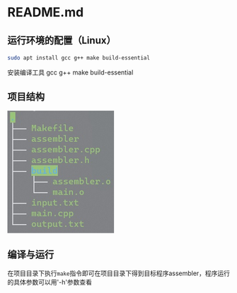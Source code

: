 # README.md

## 运行环境的配置（Linux）

```bash
sudo apt install gcc g++ make build-essential 
```

安装编译工具 gcc g++ make build-essential

## 项目结构

![tree](tree.jpg)

## 编译与运行

在项目目录下执行`make`指令即可在项目目录下得到目标程序assembler，程序运行的具体参数可以用'-h'参数查看